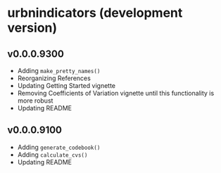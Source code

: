 # urbnindicators (development version)

## v0.0.0.9300 
* Adding `make_pretty_names()`
* Reorganizing References
* Updating Getting Started vignette
* Removing Coefficients of Variation vignette until this functionality is more robust
* Updating README

## v0.0.0.9100 
* Adding `generate_codebook()`
* Adding `calculate_cvs()`
* Updating README
